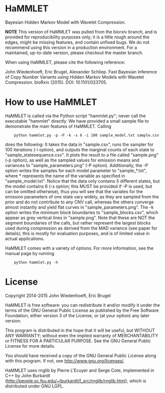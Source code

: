 HaMMLET
========

Bayesian Hidden Markov Model with Wavelet Compression.

**NOTE** This version of HaMMLET was pulled from the biorxiv branch, and
is provided for reproducibility purposes only; it is a little rough 
around the edges, might be missing features, and contain unfixed bugs. 
We do not recommend using this version in a production environment. For 
a maintained, up-to-date version, please checkout the master branch.
 
When using HaMMLET, please cite the following reference:

John Wiedenhoeft, Eric Brugel, Alexander Schliep. Fast Bayesian Inference 
of Copy Number Variants using Hidden Markov Models with Wavelet 
Compression. bioRxiv (2015). DOI: 10.1101/023705.


How to use HaMMLET
=======

HaMMLET is called via the Python script "hammlet.py"; never call the 
executable "hammlet" directly. We have provided a small sample file to 
demonstrate the main features of HaMMLET. Calling
	
        python hammlet.py -p -P -k -s 6 -i 100 sample_model.txt sample.csv

does the following: It takes the data in "sample.csv", runs the sampler 
for 100 iterations (-i option), and outputs the marginal counts of each 
state to "sample_statesequence.csv". It plots the result to a file called 
"sample.png" (-p option), as well as the sampled values for emission 
means and variances to "sample_parameters.png" (-P option). Additionally, 
the -P option writes the samples for each model parameter to "sample_*.txt", 
where * represents the name of the variable as specified in 
"sample_model.txt". Notice that the data only contains 5 different states, 
but the model contains 6 (-s option; this MUST be provided if -P is used, 
but can be omitted otherwise), thus you will see that the variates for the 
emission parameters of one state vary widely, as they are sampled from the 
prior and do not contribute to any CNV call, whereas the others converge 
almost instantly and yield flat curves in "sample_parameters.png". The -k 
option writes the minimum block boundaries to "sample_blocks.csv", which 
appear as grey vertical lines in "sample.png". Note that these are NOT the 
segment boundaries of the calls, but rather represent the largest blocks 
used during compression as derived from the MAD variance (see paper for 
details); this is mostly for evaluation purposes, and is of limited value 
in actual applications.

HaMMLET comes with a variety of options. For more information, see the 
manual page by running

        python hammlet.py -h
	



License
=======

Copyright 2014-2015 John Wiedenhoeft, Eric Brugel

HaMMLET is free software: you can redistribute it and/or modify
it under the terms of the GNU General Public License as published by
the Free Software Foundation, either version 3 of the License, or
(at your option) any later version.

This program is distributed in the hope that it will be useful,
but WITHOUT ANY WARRANTY; without even the implied warranty of
MERCHANTABILITY or FITNESS FOR A PARTICULAR PURPOSE.  See the
GNU General Public License for more details.

You should have received a copy of the GNU General Public License
along with this program.  If not, see <http://www.gnu.org/licenses/>.


HaMMLET uses rnglib by Pierre L'Ecuyer and Serge Cote, implemented in C++ by John Burkardt (http://people.sc.fsu.edu/~jburkardt/f_src/rnglib/rnglib.html), which is distributed under GNU LGPL.
